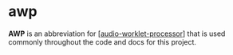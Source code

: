 # awp

**AWP** is an abbreviation for [[audio-worklet-processor]] that is used commonly throughout the code and docs for this project.

[//begin]: # "Autogenerated link references for markdown compatibility"
[audio-worklet-processor]: audio-worklet-processor "audio-worklet-processor"
[//end]: # "Autogenerated link references"